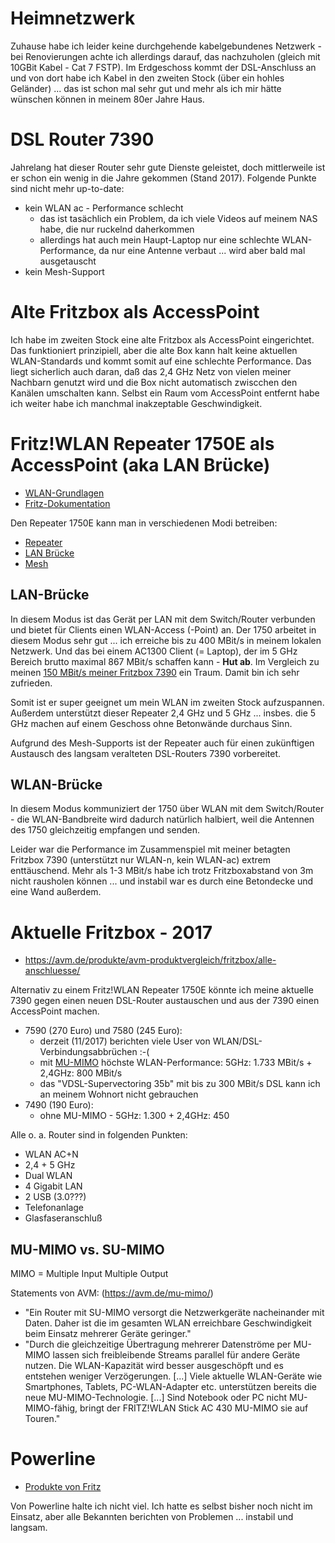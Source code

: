 # Heimnetzwerk
Zuhause habe ich leider keine durchgehende kabelgebundenes Netzwerk - bei Renovierungen achte ich allerdings darauf, das nachzuholen (gleich mit 10GBit Kabel - Cat 7 FSTP). Im Erdgeschoss kommt der DSL-Anschluss an und von dort habe ich Kabel in den zweiten Stock (über ein hohles Geländer) ... das ist schon mal sehr gut und mehr als ich mir hätte wünschen können in meinem 80er Jahre Haus.

# DSL Router 7390
Jahrelang hat dieser Router sehr gute Dienste geleistet, doch mittlerweile ist er schon ein wenig in die Jahre gekommen (Stand 2017). Folgende Punkte sind nicht mehr up-to-date:

* kein WLAN ac - Performance schlecht
  * das ist tasächlich ein Problem, da ich viele Videos auf meinem NAS habe, die nur ruckelnd daherkommen
  * allerdings hat auch mein Haupt-Laptop nur eine schlechte WLAN-Performance, da nur eine Antenne verbaut ... wird aber bald mal ausgetauscht
* kein Mesh-Support

# Alte Fritzbox als AccessPoint
Ich habe im zweiten Stock eine alte Fritzbox als AccessPoint eingerichtet. Das funktioniert prinzipiell, aber die alte Box kann halt keine aktuellen WLAN-Standards und kommt somit auf eine schlechte Performance. Das liegt sicherlich auch daran, daß das 2,4 GHz Netz von vielen meiner Nachbarn genutzt wird und die Box nicht automatisch zwiscchen den Kanälen umschalten kann. Selbst ein Raum vom AccessPoint entfernt habe ich weiter habe ich manchmal inakzeptable Geschwindigkeit.

# Fritz!WLAN Repeater 1750E als AccessPoint (aka LAN Brücke)
* [WLAN-Grundlagen](http://www.tomshardware.de/grundlagen-wissen-wlan-repeater-wireless-range-extender,testberichte-241852.html)
* [Fritz-Dokumentation](https://avm.de/service/fritzwlan/fritzwlan-repeater-1750e/wissensdatenbank/publication/show/903_FRITZ-WLAN-Repeater-per-LAN-mit-Router-z-B-FRITZ-Box-verbinden/)

Den Repeater 1750E kann man in verschiedenen Modi betreiben:

* [Repeater](https://avm.de/service/fritzwlan/fritzwlan-repeater-1750e/wissensdatenbank/publication/show/194_FRITZ-WLAN-Repeater-per-WLAN-mit-Router-z-B-FRITZ-Box-verbinden/)
* [LAN Brücke](https://avm.de/service/fritzwlan/fritzwlan-repeater-1750e/wissensdatenbank/publication/show/903_FRITZ-WLAN-Repeater-per-LAN-mit-Router-z-B-FRITZ-Box-verbinden/)
* [Mesh](https://avm.de/service/fritzos-690/faqs/welche-fritz-produkte-unterstuetzen-wlan-mesh/)

## LAN-Brücke
In diesem Modus ist das Gerät per LAN mit dem Switch/Router verbunden und bietet für Clients einen WLAN-Access (-Point) an. Der 1750 arbeitet in diesem Modus sehr gut ... ich erreiche bis zu 400 MBit/s in meinem lokalen Netzwerk. Und das bei einem AC1300 Client (= Laptop), der im 5 GHz Bereich brutto maximal 867 MBit/s schaffen kann - **Hut ab**. Im Vergleich zu meinen [150 MBit/s meiner Fritzbox 7390](https://avm.de/service/fritzbox/fritzbox-7390/wissensdatenbank/publication/show/514_WLAN-Verbindungen-langsam-geringe-Datenrate/) ein Traum.
Damit bin ich sehr zufrieden.

Somit ist er super geeignet um mein WLAN im zweiten Stock aufzuspannen. Außerdem unterstützt dieser Repeater 2,4 GHz und 5 GHz ... insbes. die 5 GHz machen auf einem Geschoss ohne Betonwände durchaus Sinn.

Aufgrund des Mesh-Supports ist der Repeater auch für einen zukünftigen Austausch des langsam veralteten DSL-Routers 7390 vorbereitet.

## WLAN-Brücke
In diesem Modus kommuniziert der 1750 über WLAN mit dem Switch/Router - die WLAN-Bandbreite wird dadurch natürlich halbiert, weil die Antennen des 1750 gleichzeitig empfangen und senden.

Leider war die Performance im Zusammenspiel mit meiner betagten Fritzbox 7390 (unterstützt nur WLAN-n, kein WLAN-ac) extrem enttäuschend. Mehr als 1-3 MBit/s habe ich trotz Fritzboxabstand von 3m nicht rausholen können ... und instabil war es durch eine Betondecke und eine Wand außerdem.  

# Aktuelle Fritzbox - 2017
* https://avm.de/produkte/avm-produktvergleich/fritzbox/alle-anschluesse/

Alternativ zu einem Fritz!WLAN Repeater 1750E könnte ich meine aktuelle 7390 gegen einen neuen DSL-Router austauschen und aus der 7390 einen AccessPoint machen.

* 7590 (270 Euro) und 7580 (245 Euro):
  * derzeit (11/2017) berichten viele User von WLAN/DSL-Verbindungsabbrüchen :-(
  * mit [MU-MIMO](https://avm.de/mu-mimo/) höchste WLAN-Performance: 5GHz: 1.733 MBit/s + 2,4GHz: 800 MBit/s
  * das "VDSL-Supervectoring 35b" mit bis zu 300 MBit/s DSL kann ich an meinem Wohnort nicht gebrauchen
* 7490 (190 Euro): 
  * ohne MU-MIMO - 5GHz: 1.300 + 2,4GHz: 450
  
Alle o. a. Router sind in folgenden Punkten:

* WLAN AC+N
* 2,4 + 5 GHz
* Dual WLAN
* 4 Gigabit LAN
* 2 USB (3.0???)
* Telefonanlage
* Glasfaseranschluß

## MU-MIMO vs. SU-MIMO
MIMO = Multiple Input Multiple Output

Statements von AVM: (https://avm.de/mu-mimo/)
* "Ein Router mit SU-MIMO versorgt die Netzwerkgeräte nacheinander mit Daten. Daher ist die im gesamten WLAN erreichbare Geschwindigkeit beim Einsatz mehrerer Geräte geringer."
* "Durch die gleichzeitige Übertragung mehrerer Datenströme per MU-MIMO lassen sich freibleibende Streams parallel für andere Geräte nutzen. Die WLAN-Kapazität wird besser ausgeschöpft und es entstehen weniger Verzögerungen. [...] Viele aktuelle WLAN-Geräte wie Smartphones, Tablets, PC-WLAN-Adapter etc. unterstützen bereits die neue MU-MIMO-Technologie. [...] Sind Notebook oder PC nicht MU-MIMO-fähig, bringt der FRITZ!WLAN Stick AC 430 MU-MIMO sie auf Touren."

# Powerline
* [Produkte von Fritz](https://avm.de/produkte/fritzpowerline/)

Von Powerline halte ich nicht viel. Ich hatte es selbst bisher noch nicht im Einsatz, aber alle Bekannten berichten von Problemen ... instabil und langsam. 